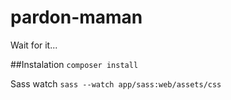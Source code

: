 pardon-maman
============

Wait for it...

##Instalation
```composer install```

Sass watch
```sass --watch app/sass:web/assets/css```